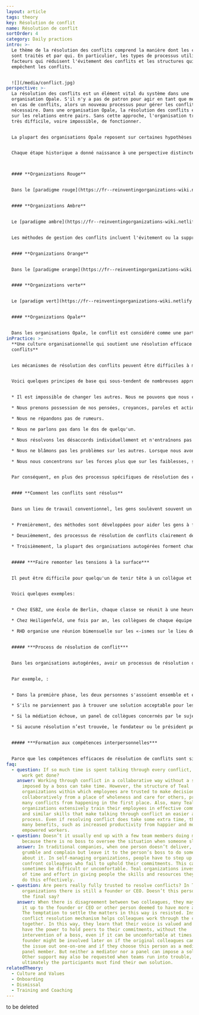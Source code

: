 ```yaml
---
layout: article
tags: theory
key: Résolution de conflit
name: Résolution de conflit
sortOrder: 4
category: Daily practices
intro: >-
  Le thème de la résolution des conflits comprend la manière dont les conflits
  sont traités et par qui. En particulier, les types de processus utilisés, les
  facteurs qui réduisent l'évitement des conflits et les structures qui
  empêchent les conflits.


  ![](/media/conflict.jpg)
perspective: >-
  La résolution des conflits est un élément vital du système dans une
  organisation Opale. S'il n'y a pas de patron pour agir en tant que médiateur
  en cas de conflits, alors un nouveau processus pour gérer les conflits est
  nécessaire. Dans une organisation Opale, la résolution des conflits est basée
  sur les relations entre pairs. Sans cette approche, l'organisation trouverait
  très difficile, voire impossible, de fonctionner.


  La plupart des organisations Opale reposent sur certaines hypothèses concernant la nature humaine: que les travailleurs sont des adultes réfléchis et dignes de confiance, capables de rendre des comptes et d'être responsables de leurs décisions et de leurs actions. Dans un lieu de travail basé sur les hypothèses de l'Opale, un processus clair de résolution des conflits, associé à une formation appropriée, donne aux gens le chemin et les compétences nécessaires pour surmonter les désaccords avec maturité et grâce


  Chaque étape historique a donné naissance à une perspective distincte sur la résolution des conflits et à des pratiques très différentes: 



  #### **Organizations Rouge**


  Dans le [paradigme rouge](https://fr--reinventingorganizations-wiki.netlify.app/theory/red-organizations/), il y a un exercice dominant du pouvoir par le patron ou le chef pour garder les autres en ligne. La peur est le ciment de l'organisation. En général, les conflits sont gérés par la répression, le pouvoir ou la domination, et des règles strictes sont appliquées par peur des conséquences.


  #### **Organizations Ambre**


  Le [paradigme ambre](https://fr--reinventingorganizations-wiki.netlify.app/theory/amber-paradigm-and-organizations/) a formalisé des rôles au sein d'une structure pyramidale hiérarchique, d'un commandement et d'un contrôle descendant (quoi et comment). La stabilité est valorisée avant tout et est maintenue à travers des rôles et des processus clairement définis.


  Les méthodes de gestion des conflits incluent l'évitement ou la suppression. Les règles sont imposées par ceux qui ont autorité et peuvent être appliquées par voie de poursuites judiciaires. Ces types d'organisations disposent de processus RH solides pour gérer les conflits et les griefs entre les employés et l'employeur.


  #### **Organizations Orange**


  Dans le [paradigme orange](https://fr--reinventingorganizations-wiki.netlify.app/theory/orange-paradigm-and-organizations/), il y a aussi une structure hiérarchique, mais la gestion est par objectif (définition du quoi; avec plus de liberté sur le comment). Dans de nombreuses organisations Orange, bien qu'il existe des procédures formelles de résolution des conflits, les conflits sont souvent mal traités. Bien que les individus soient souvent encouragés à résoudre eux-mêmes les désaccords, les conflits doivent souvent être réglés par l'intervention d'un tiers. Cela se fait le plus souvent en renvoyant le problème au patron ou en s'en remettant aux politiques et procédures RH. Ces procédures créent un niveau d'indépendance objective par rapport aux personnes en conflit.


  #### **Organizations verte**


  Le [paradigm vert](https://fr--reinventingorganizations-wiki.netlify.app/theory/green-paradigm-and-organizations/) utilise à nouveau une structure pyramidale classique, mais avec un accent plus fort sur l'autonomisation. Les organisations vertes ont des cultures fondées sur des valeurs qui incluent des principes d'intégrité, de respect et d'ouverture. Il y a un investissement important pour favoriser la collaboration, la communication, la résolution de problèmes et la rédaction d'accords qui répondent aux besoins sous-jacents. Ces processus peuvent parfois supprimer la source de conflit. Lorsqu'ils surviennent, les conflits peuvent prendre du temps à se résoudre, car les groupes cherchent à trouver une solution harmonieuse. Cependant, le patron est généralement l'arbitre final dans les situations de conflit.


  #### **Organizations Opale**


  Dans les organisations Opale, le conflit est considéré comme une partie naturelle de l'interaction humaine et, lorsqu'il est soutenu en toute sécurité, il est souvent considéré comme sain et créatif. Un conflit géré avec grâce et tendresse peut créer des possibilités et un apprentissage pour toutes les personnes impliquées. Dans les organisations Opale, du temps est régulièrement consacré à la surface et à la résolution des conflits dans les contextes individuels et de groupe. Souvent, des pratiques formelles de résolution de conflits en plusieurs étapes sont utilisées et chacun est formé à la gestion des conflits. Le conflit est limité aux parties impliquées, aux médiateurs ou aux pairs qui pourraient être invités à faire partie d'un groupe de médiation. Un tel panel a rarement la responsabilité d'imposer une solution. L'objectif est plutôt d'aider les parties concernées à trouver une solution.
inPractice: >-
  **Une culture organisationnelle qui soutient une résolution efficace des
  conflits**


  Les mécanismes de résolution des conflits peuvent être difficiles à mettre en place et à maintenir. Le processus est efficace dans la mesure où il existe une culture sur le lieu de travail où les gens se sentent en sécurité et encouragés à se tenir mutuellement responsables, même lorsque cela ne leur convient pas.


  Voici quelques principes de base qui sous-tendent de nombreuses approches du conflit de l'organisation Opale dans une culture de soutien:


  * Il est impossible de changer les autres. Nous ne pouvons que nous changer.

  * Nous prenons possession de nos pensées, croyances, paroles et actions.

  * Nous ne répandons pas de rumeurs.

  * Nous ne parlons pas dans le dos de quelqu'un.

  * Nous résolvons les désaccords individuellement et n'entraînons pas d'autres personnes dans le problème.

  * Nous ne blâmons pas les problèmes sur les autres. Lorsque nous avons envie de blâmer, nous le prenons comme une invitation à réfléchir à la manière dont nous pourrions faire partie du problème (et de la solution).

  * Nous nous concentrons sur les forces plus que sur les faiblesses, sur les opportunités plus que sur les problèmes.


  Par conséquent, en plus des processus spécifiques de résolution des conflits, d'autres structures sont nécessaires pour créer et maintenir ce type de culture de soutien. Par exemple, de nombreuses organisations trouvent utile d'établir un ensemble de valeurs et de traduire ces valeurs en comportements concrets qui sont soit encouragés, soit déclarés inacceptables par les collègues. De nombreuses organisations Opale instituent également des pratiques de réunion spécifiques pour aider les participants à interagir les uns avec les autres à partir d'**un lieu d'intégrité**, pour garder leur ego sous contrôle et pour s'assurer que la voix de chacun est entendue. Cela peut être fait, par exemple, en commençant une réunion par une minute de silence, en terminant une réunion par une ronde d'appréciation ou un processus de prise de décision structuré. ***Un autre élément clé d'une culture de soutien est l'espace de bureau, qui doit se sentir en sécurité, offrir un lieu de réflexion tranquille et encourager l'intégrité individuelle et collective.***


  #### **Comment les conflits sont résolus**


  Dans un lieu de travail conventionnel, les gens soulèvent souvent un différend avec un patron pour régler le problème. Dans les organisations autogérées, les désaccords sont résolus entre pairs, souvent à l'aide d'un processus de résolution de conflits. Les pairs se tiennent mutuellement responsables de leurs engagements et responsabilités mutuels. Tenir des collègues responsables de cette manière peut généré du malaise et les organisations Opale offrent parfois un soutien et des pratiques qui encouragent l'ouverture et invite l'intelligence émotionnelle à émerger. Globalement, les organisations Opale mettent en place trois types de pratiques pour aider à résoudre les conflits.


  * Premièrement, des méthodes sont développées pour aider les gens à faire remonter les tensions à la surface.

  * Deuxièmement, des processus de résolution de conflits clairement définis sont disponibles pour aider les gens à se confronter en toute sécurité en cas de besoin.

  * Troisièmement, la plupart des organisations autogérées forment chaque nouvelle recrue à la résolution de conflits et aux relations interpersonnelles.


  ##### ***Faire remonter les tensions à la surface***


  Il peut être difficile pour quelqu'un de tenir tête à un collègue et de dire: «Nous devons parler.». Les processus utilisés par certaines organisations comprennent des réunions de groupe régulières, des retraites d'entreprise, des cercles d'objectifs et des journées autour des valeurs. Le *"surfaçage"* devient un moyen d'aider les autres à considérer le conflit comme normal, créatif et un moyen d'apprendre  de la diversité et de la différence. Ces pratiques permettent à d'autres de partager leurs vulnérabilités, voir [création d'espaces sûrs](https://fr--reinventingorganizations-wiki.netlify.app/theory/safe-space/).


  Voici quelques exemples:


  * Chez ESBZ, une école de Berlin, chaque classe se réunit à une heure fixe chaque semaine pour discuter et gérer les tensions dans le groupe. La réunion est animée par un étudiant, qui prend en charge un certain nombre de règles de base qui assurent la sécurité de la discussion.

  * Chez Heiligenfeld, une fois par an, les collègues de chaque équipe évaluent la qualité de leur interaction avec les autres équipes. Le résultat est une «carte de chaleur» à l'échelle de l'entreprise qui révèle quelles équipes devraient avoir une conversation pour améliorer leur collaboration.

  * RHD organise une réunion bimensuelle sur les «-ismes sur le lieu de travail» Toute personne estimant que l'organisation devrait prêter attention à une forme ou à une occurrence spécifique de racisme, de sexisme ou de tout autre «-isme» peut participer à la réunion.


  ##### ***Process de résolution de conflit***


  Dans les organisations autogérées, avoir un processus de résolution de conflit clair et bien compris aide les gens à soulever des problèmes. Les mécanismes typiques de résolution des conflits comprennent: une discussion individuelle, une médiation par un pair et une médiation par un panel. Certaines organisations utilisent également le coaching d'équipe ou individuel pour surmonter un bouleversement.


  Par exemple, :


  * Dans la première phase, les deux personnes s'assoient ensemble et essaient de régler le problème en privé.

  * S'ils ne parviennent pas à trouver une solution acceptable pour les deux, ils nomment un collègue en qui ils ont tous les deux confiance pour agir en tant que médiateur. Le médiateur n’impose pas de décision. Il ou elle aide plutôt les participants à trouver leur propre solution.

  * Si la médiation échoue, un panel de collègues concernés par le sujet est convoqué. Là encore, le panel n'impose pas de solution.

  * Si aucune résolution n’est trouvée, le fondateur ou le président pourrait être appelé dans le panel pour ajouter au poids moral du panel (mais encore une fois, ne pas imposer une solution).


  ##### ***Formation aux compétences interpersonnelles***


  Parce que les compétences efficaces de résolution de conflits sont si centrales dans les organisations autogérées, de nombreuses organisations forment tous leurs collègues aux compétences interpersonnelles pour leur permettre de gérer les conflits avec élégance. Généralement dans leurs premières semaines de travail, les nouvelles recrues reçoivent une formation de base comprenant: l'autogestion, l'écoute approfondie, la gestion constructive des conflits et la création d'un environnement sûr. Par exemple, des entreprises comme ESBZ et Buurtzorg forment leurs collègues à la [communication non violente](https://en.wikipedia.org/wiki/Nonviolent_Communication) développée par Marshal Rosenberg.
faq:
  - question: If so much time is spent talking through every conflict, when does the
      work get done?
    answer: Working through conflict in a collaborative way without a solution
      imposed by a boss can take time. However, the structure of Teal
      organizations within which employees are trusted to make decisions
      collaboratively from a place of wholeness and care for others, prevents
      many conflicts from happening in the first place. Also, many Teal
      organizations extensively train their employees in effective communication
      and similar skills that make talking through conflict an easier and faster
      process. Even if resolving conflict does take some extra time, there are
      many benefits, such as increased productivity from happier and more
      empowered workers.
  - question: Doesn’t it usually end up with a few team members doing most of work
      because there is no boss to oversee the situation when someone slacks off?
    answer: In traditional companies, when one person doesn’t deliver, colleagues
      grumble and complain but leave it to the person’s boss to do something
      about it. In self-managing organizations, people have to step up and
      confront colleagues who fail to uphold their commitments. This can
      sometimes be difficult or uncomfortable. Teal organizations invest a lot
      of time and effort in giving people the skills and resources they need to
      do this effectively.
  - question: Are peers really fully trusted to resolve conflicts? In Teal
      organizations there is still a founder or CEO. Doesn’t this person have
      the final say?
    answer: When there is disagreement between two colleagues, they may try to send
      it up to the founder or CEO or other person deemed to have more authority.
      The temptation to settle the matters in this way is resisted. Instead, the
      conflict resolution mechanism helps colleagues work through the conflict
      together. In this way, they learn that their voice is valued and they do
      have the power to hold peers to their commitments, without the
      intervention of a boss, even if it can be uncomfortable at times. A CEO or
      founder might be involved later on if the original colleagues can’t sort
      the issue out one-on-one and if they choose this person as a mediator or
      panel member. But neither a mediator nor a panel can impose a solution.
      Other support may also be requested when teams run into trouble, but
      ultimately the participants must find their own solution.
relatedTheory:
  - Culture and Values
  - Onboarding
  - Dismissal
  - Training and Coaching
---
```

to be deleted
